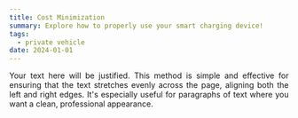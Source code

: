 ```yaml
---
title: Cost Minimization
summary: Explore how to properly use your smart charging device!
tags:
  - private vehicle
date: 2024-01-01
---
```

<div style="text-align: justify;">
Your text here will be justified. This method is simple and effective for ensuring that the text stretches evenly across the page, aligning both the left and right edges. It's especially useful for paragraphs of text where you want a clean, professional appearance.
</div>
